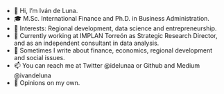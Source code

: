 - 👋 Hi, I’m Iván de Luna.
- :mortar_board: M.Sc. International Finance and Ph.D. in Business Administration.
- 👀 Interests: Regional development, data science and entrepreneurship.
- 🌱 Currently working at IMPLAN Torreón as Strategic Research Director, and as an independent consultant in data analysis.
- :memo: Sometimes I write about finance, economics, regional development and social issues.
- 📫 You can reach me at Twitter @idelunaa or Github and Medium @ivandeluna
- :speech_balloon: Opinions on my own.

<!---
ivandeluna/ivandeluna is a ✨ special ✨ repository because its `README.md` (this file) appears on your GitHub profile.
You can click the Preview link to take a look at your changes.
--->
